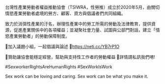 ---
---
台灣性產業勞動者權益推動協會（TSIWRA，性勞推）成立於2020年5月，由關切情慾產業勞動者處境的勞方、顧客、資方與倡議者們共同組織。

致力於消弭性產業的汙名，辦理性產業中的勞工所需的勞動及法律教育，提供資源，促進產業關係中的各項權益；並凝聚社會力量、試圖與公部門對話，建立「情慾產業勞動者」的勞動保障制度。 

🖤加入議題小組，一起倡議與論述
🖤https://neti.cc/YB7rP1O

🖤贊助讓協會能穩定經營，幫助與支持性工作者的勞動權益
🖤詳情請私訊我們唷!

#SexworkerRightsAreHumanRights
#SexWorkIsWork

Sex work can be loving and caring.
Sex work can be what you make it.